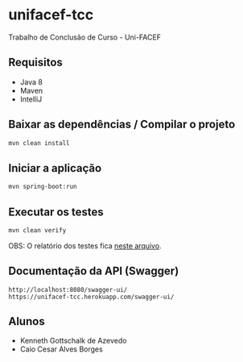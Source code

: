 # unifacef-tcc
Trabalho de Conclusão de Curso - Uni-FACEF

## Requisitos
* Java 8
* Maven
* IntelliJ

## Baixar as dependências / Compilar o projeto
```sh
mvn clean install
```

## Iniciar a aplicação
```sh
mvn spring-boot:run
```

## Executar os testes
```sh
mvn clean verify
```
OBS: O relatório dos testes fica [neste arquivo](./target/jacoco/index.html).

## Documentação da API (Swagger)
```
http://localhost:8080/swagger-ui/
https://unifacef-tcc.herokuapp.com/swagger-ui/
```

## Alunos
- Kenneth Gottschalk de Azevedo
- Caio Cesar Alves Borges
